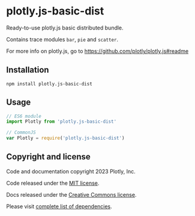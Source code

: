 # plotly.js-basic-dist

Ready-to-use plotly.js basic distributed bundle.

Contains trace modules `bar`, `pie` and `scatter`.

For more info on plotly.js, go to https://github.com/plotly/plotly.js#readme

## Installation

```
npm install plotly.js-basic-dist
```
## Usage

```js
// ES6 module
import Plotly from 'plotly.js-basic-dist'

// CommonJS
var Plotly = require('plotly.js-basic-dist')
```

## Copyright and license

Code and documentation copyright 2023 Plotly, Inc.

Code released under the [MIT license](https://github.com/plotly/plotly.js/blob/master/LICENSE).

Docs released under the [Creative Commons license](https://github.com/plotly/documentation/blob/source/LICENSE).

Please visit [complete list of dependencies](https://www.npmjs.com/package/plotly.js/v/2.26.2?activeTab=dependencies).